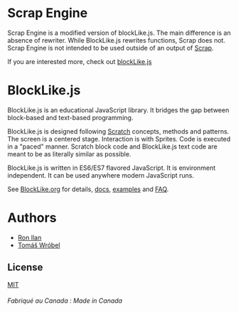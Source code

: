 # Scrap Engine
Scrap Engine is a modified version of blockLike.js. The main difference is an absence of rewriter. While BlockLike.js rewrites functions, Scrap does not. Scrap Engine is not intended to be used outside of an output of [Scrap](https://github.com/tomas-wrobel/scrap).

If you are interested more, check out [blockLike.js](https://block)

# BlockLike.js

BlockLike.js is an educational JavaScript library. It bridges the gap between block-based and text-based programming.

BlockLike.js is designed following [Scratch](https://scratch.mit.edu) concepts, methods and patterns. The screen is a centered stage. Interaction is with Sprites. Code is executed in a "paced" manner. Scratch block code and BlockLike.js text code are meant to be as literally similar as possible.

BlockLike.js is written in ES6/ES7 flavored JavaScript. It is environment independent. It can be used anywhere modern JavaScript runs.

See [BlockLike.org](https://www.blocklike.org) for details, [docs](https://www.blocklike.org/docs), [examples](https://www.blocklike.org/example) and [FAQ](https://www.blocklike.org/faq.html).

# Authors

- [Ron Ilan](https://www.ronilan.com)
- [Tomáš Wróbel](https://tomaswrobel.dev)

## License
[MIT](https://en.wikipedia.org/wiki/MIT_License)

###### Fabriqué au Canada : Made in Canada
